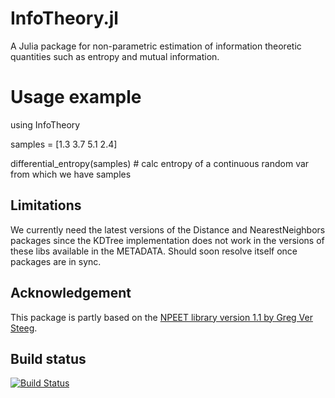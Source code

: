 # InfoTheory.jl

A Julia package for non-parametric estimation of information theoretic quantities such as entropy and mutual information.

# Usage example

  using InfoTheory

  samples = [1.3 3.7 5.1 2.4]

  differential_entropy(samples) # calc entropy of a continuous random var from which we have samples

## Limitations

We currently need the latest versions of the Distance and NearestNeighbors packages since the KDTree implementation does not work in the versions of these libs available in the METADATA. Should soon resolve itself once packages are in sync.

## Acknowledgement

This package is partly based on the [NPEET library version 1.1 by Greg Ver Steeg](http://www.isi.edu/~gregv/npeet.html).

## Build status

[![Build Status](https://travis-ci.org/robertfeldt/InfoTheory.jl.svg?branch=master)](https://travis-ci.org/robertfeldt/InfoTheory.jl)
